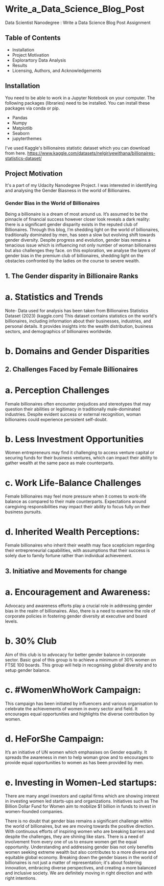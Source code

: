 # Write_a_Data_Science_Blog_Post
Data Scientist Nanodegree : Write a Data Science Blog Post Assignment
## Table of Contents
- Installation
- Project Motivation
- Explorartory Data Analysis
- Results
- Licensing, Authors, and Acknowledgements

## Installation
You need to be able to work in a Jupyter Notebook on your computer. The following packages (libraries) need to be installed. You can install these packages via conda or pip.

- Pandas
- Numpy
- Matplotlib
- Seaborn
- jupyterthemes

I've used Kaggle's billionaires statistic dataset which you can download from here.
https://www.kaggle.com/datasets/nelgiriyewithana/billionaires-statistics-dataset/

## Project Motivation
It's a part of my Udacity Nanodegree Project. I was interested in identifying and analysing the Gender Biasness in the world of Billionaires.

### Gender Bias in the World of Billionaires
Being a billionaire is a dream of most around us. It’s assumed to be the pinnacle of financial success however closer look reveals a dark reality: there is a significant gender disparity exists in the reputed club of Billionaires. Through this blog, I’m shedding light on the world of billionaires, traditionally dominated by men, has seen a slow but evolving shift towards gender diversity. 
Despite progress and evolution, gender bias remains a tenacious issue which is influencing not only number of woman billionaires but also challenges they face. on this exploration, we analyse the layers of gender bias in the premium club of billionaires, shedding light on the obstacles confronted by the ladies on the course to severe wealth.

## 1.	The Gender disparity in Billionaire Ranks
# a.	Statistics and Trends
Note- Data used for analysis has been taken from Billionaires Statistics Dataset (2023) (kaggle.com) This dataset contains statistics on the world's billionaires, including information about their businesses, industries, and personal details. It provides insights into the wealth distribution, business sectors, and demographics of billionaires worldwide.

# b.	Domains and Gender Disparities

## 2.	Challenges Faced by Female Billionaires
# a.	Perception Challenges
Female billionaires often encounter prejudices and stereotypes that may question their abilities or legitimacy in traditionally male-dominated industries. Despite evident success or external recognition, woman billionaires could experience persistent self-doubt.
# b.	Less Investment Opportunities 
Women entrepreneurs may find it challenging to access venture capital or securing funds for their business ventures, which can impact their ability to gather wealth at the same pace as male counterparts.
# c.	Work Life-Balance Challenges 
Female billionaires may feel more pressure when it comes to work-life balance as compared to their male counterparts. Expectations around caregiving responsibilities may impact their ability to focus fully on their business pursuits.
# d.	Inherited Wealth Perceptions: 
Female billionaires who inherit their wealth may face scepticism regarding their entrepreneurial capabilities, with assumptions that their success is solely due to family fortune rather than individual achievement.

## 3.	Initiative and Movements for change
# a.	Encouragement and Awareness: 
Advocacy and awareness efforts play a crucial role in addressing gender bias in the realm of billionaires. Also, there is a need to examine the role of corporate policies in fostering gender diversity at executive and board levels.
# b.	30% Club
Aim of this club is to advocacy for better gender balance in corporate sector. Basic goal of this group is to achieve a minimum of 30% women on FTSE 100 boards. This group will help in recognising global diversity and to setup gender balance.
# c.	#WomenWhoWork Campaign:
This campaign has been initiated by influencers and various organisation to celebrate the achievements of women in every sector and field. It encourages equal opportunities and highlights the diverse contribution by women.
# d.	HeForShe Campaign:
It’s an initiative of UN women which emphasises on Gender equality. It spreads the awareness in men to help woman grow and to encourages to provide equal opportunities to women as has been provided by men.
# e.	Investing in Women-Led startups:
There are many angel investors and capital firms which are showing interest in investing women led starts-ups and organizations. Initiatives such as The Billion Dollar Fund for Women aim to mobilize $1 billion in funds to invest in women-founded companies.

There is no doubt that gender bias remains a significant challenge within the world of billionaires, but we are moving towards the positive direction. With continuous efforts of inspiring women who are breaking barriers and despite the challenges, they are shining like stars. There is a need of involvement from every one of us to ensure women get the equal opportunity. Understanding and addressing gender bias not only benefits women seeking extreme wealth but also contributes to a more diverse and equitable global economy.
Breaking down the gender biases in the world of billionaires is not just a matter of representation; it's about fostering innovation, embracing diverse perspectives, and creating a more balanced and inclusive society. We are definitely moving in right direction and with right intentions.
